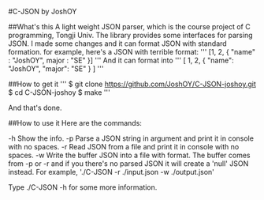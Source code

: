 #C-JSON by JoshOY

##What's this
A light weight JSON parser, which is the course project of C programming, Tongji Univ.
The library provides some interfaces for parsing JSON.
I made some changes and it can format JSON with standard formation.
for example, here's a JSON with terrible format:
'''
[1,    2, {
           "name" :    "JoshOY",
      major   :  "SE"
}]
'''
And it can format into
'''
[
	1,
	2,
	{
		"name": "JoshOY",
		"major": "SE"
	}
]
'''

##How to get it
'''
$ git clone https://github.com/JoshOY/C-JSON-joshoy.git
$ cd C-JSON-joshoy
$ make
'''

And that's done.

##How to use it
Here are the commands:

-h    Show the info.
-p    Parse a JSON string in argument and print it in console with no spaces.
-r    Read JSON from a file and print it in console with no spaces.
-w    Write the buffer JSON into a file with format. The buffer comes from -p or -r and if you
      there's no parsed JSON it will create a 'null' JSON instead.
      For example, './C-JSON -r ./input.json -w ./output.json'

Type ./C-JSON -h for some more information.

